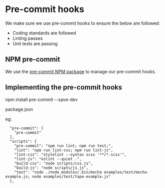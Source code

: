 # Pre-commit hooks

We make sure we use pre-commit hooks to ensure the below are followed:
* Coding standards are followed
* Linting passes
* Unit tests are passing

## NPM pre-commit ##

We use the [pre-commit NPM package][1] to manage our pre-commit hooks.

## Implementing the pre-commit hooks ##

npm install pre-commit --save-dev

package.json

eg:
```
  "pre-commit": [
    "pre-commit"
  ],
  "scripts": {
    "pre-commit": "npm run lint; npm run test;",
    "lint": "npm run lint-css; npm run lint-js",
    "lint-css": "stylelint --syntax scss '**/*.scss'",
    "lint-js": "eslint --quiet .",
    "build-css": "node scripts/css.js",
    "build-js": "node scripts/js.js",
	"test": "node ./node_modules/.bin/mocha examples/test/mocha-example.js; node examples/test/tape-example.js"
  },
```

[1]: https://www.npmjs.com/package/pre-commit
[2]: ../pre-commit
